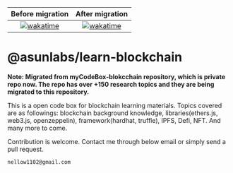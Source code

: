 <!-- prettier-ignore -->
|Before migration|After migration|
|:--------------:|:-------------:|
|[![wakatime](https://wakatime.com/badge/user/e56daee8-7aae-4b0e-814c-b6bb7f5f841c/project/cc1be56d-d095-4fdc-afae-f8dc39e06621.svg)](https://wakatime.com/badge/user/e56daee8-7aae-4b0e-814c-b6bb7f5f841c/project/cc1be56d-d095-4fdc-afae-f8dc39e06621)|[![wakatime](https://wakatime.com/badge/user/e56daee8-7aae-4b0e-814c-b6bb7f5f841c/project/5aa078d7-b752-460f-96b0-0b0ce180efbc.svg)](https://wakatime.com/badge/user/e56daee8-7aae-4b0e-814c-b6bb7f5f841c/project/5aa078d7-b752-460f-96b0-0b0ce180efbc)|

# @asunlabs/learn-blockchain

**Note: Migrated from myCodeBox-blokcchain repository, which is private repo now. The repo has over +150 research topics and they are being migrated to this repository.**

This is a open code box for blockchain learning materials. Topics covered are as followings: blockchain background knowledge, libraries(ethers.js, web3.js, openzeppelin), framework(hardhat, truffle), IPFS, Defi, NFT. And many more to come.

Contribution is welcome. Contact me through below email or simply send a pull request.

```
nellow1102@gmail.com
```
